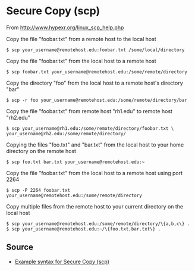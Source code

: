 ﻿# Secure Copy (scp)

From <http://www.hypexr.org/linux_scp_help.php>

Copy the file "foobar.txt" from a remote host to the local host

    $ scp your_username@remotehost.edu:foobar.txt /some/local/directory

Copy the file "foobar.txt" from the local host to a remote host

    $ scp foobar.txt your_username@remotehost.edu:/some/remote/directory

Copy the directory "foo" from the local host to a remote host's directory "bar"

    $ scp -r foo your_username@remotehost.edu:/some/remote/directory/bar

Copy the file "foobar.txt" from remote host "rh1.edu" to remote host "rh2.edu"

    $ scp your_username@rh1.edu:/some/remote/directory/foobar.txt \
    your_username@rh2.edu:/some/remote/directory/

Copying the files "foo.txt" and "bar.txt" from the local host to your home directory on the remote host

    $ scp foo.txt bar.txt your_username@remotehost.edu:~

Copy the file "foobar.txt" from the local host to a remote host using port 2264

    $ scp -P 2264 foobar.txt your_username@remotehost.edu:/some/remote/directory

Copy multiple files from the remote host to your current directory on the local host

    $ scp your_username@remotehost.edu:/some/remote/directory/\{a,b,c\} .
    $ scp your_username@remotehost.edu:~/\{foo.txt,bar.txt\} .

## Source

 * [Example syntax for Secure Copy (scp)](http://www.hypexr.org/linux_scp_help.php)
